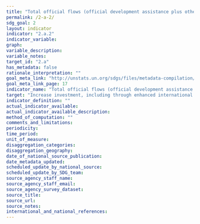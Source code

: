 ```yaml
---
title: "Total official flows (official development assistance plus other official flows) to the agriculture sector"
permalink: /2-a-2/
sdg_goal: 2
layout: indicator
indicator: "2.a.2"
indicator_variable: 
graph: 
variable_description: 
variable_notes: 
target_id: "2.a"
has_metadata: false
rationale_interpretation: ""
goal_meta_link: "http://unstats.un.org/sdgs/files/metadata-compilation/Metadata-Goal-2.pdf"
goal_meta_link_page: 17
indicator_name: "Total official flows (official development assistance plus other official flows) to the agriculture sector"
target: "Increase investment, including through enhanced international cooperation, in rural infrastructure, agricultural research and extension services, technology development and plant and livestock gene banks in order to enhance agricultural productive capacity in developing countries, in particular least developed countries"
indicator_definition: ""
actual_indicator_available: 
actual_indicator_available_description: 
method_of_computation: ""
comments_and_limitations: 
periodicity: 
time_period: 
unit_of_measure: 
disaggregation_categories: 
disaggregation_geography: 
date_of_national_source_publication: 
date_metadata_updated: 
scheduled_update_by_national_source: 
scheduled_update_by_SDG_team: 
source_agency_staff_name: 
source_agency_staff_email: 
source_agency_survey_dataset: 
source_title: 
source_url: 
source_notes: 
international_and_national_references: 
---
```



